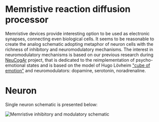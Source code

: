 # Memristive reaction diffusion processor

Memristive devices provide interesting option to be used as electronic synapses, connecting even biological cells. It seems to be reasonable to create the analog schematic adopting metaphor of neuron cells with the richness of inhibitory and neuromodulatory mechanisms. The interest in neuromodulatory mechanisms is based on our previous research during [NeuCogAr](https://github.com/research-team/NEUCOGAR) project, that is dedicated to the reimplementation of psycho-emotional states and is based on the model of Hugo Lövheim ["cube of emotion"](https://en.wikipedia.org/wiki/L%C3%B6vheim_cube_of_emotion) and neuromodulators: dopamine, serotonin, noradrenaline.

# Neuron

Single neuron schematic is presented below: 

![Memristive inhibitory and modulatory schematic](https://raw.githubusercontent.com/research-team/memristive-brain/master/doc/HL_mod_inh_mem_neuron.png)


